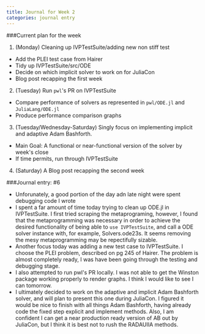 ```yaml
---
title: Journal for Week 2
categories: journal entry
---
```


###Current plan for the week
1. (Monday) Cleaning up IVPTestSuite/adding new non stiff test
  + Add the PLEI test case from Hairer
  + Tidy up IVPTestSuite/src/ODE
  + Decide on which implicit solver to work on for JuliaCon
  + Blog post recapping the first week
2. (Tuesday) Run `pwl`'s PR on IVPTestSuite
  + Compare performance of solvers as represented in `pwl/ODE.jl` and `JuliaLang/ODE.jl`
  + Produce performance comparison graphs
3. (Tuesday/Wednesday-Saturday) Singly focus on implementing implicit and adaptive Adam Bashforth. 
  + Main Goal: A functional or near-functional version of the solver by week's close
  + If time permits, run through IVPTestSuite
4. (Saturday) A Blog post recapping the second week 

###Journal entry: #6
* Unforunately, a good portion of the day adn late night were spent debugging code I wrote
* I spent a far amount of time today trying to clean up ODE.jl in IVPTestSuite. I first tried scraping the metaprograming, however, I found that the metaprogramming was necessary in order to achieve the desired functionality of being able to `use IVPTestSuite`, and call a ODE solver instance with, for example, Solvers.ode23s. It seems removing the mesy metaprogramming may be repectifully sizable. 
* Another focus today was adding a new test case to IVPTestSuite. I choose the PLEI problem, described on pg 245 of Hairer. The problem is almost completely ready, I was have been going through the testing and debugging stage.
* I also attempted to run pwl's PR locally. I was not able to get the Winston package working properly to render graphs. I think I would like to see I can tomorrow.
* I ultimately decided to work on the adaptive and implicit Adam Bashforth solver, and will plan to present this one during JuliaCon. I figured it would be nice to finish with all things Adam Bashforth, having already code the fixed step explicit and implement methods. Also, I am confident I can get a near production ready version of AB out by JuliaCon, but I think it is best not to rush the RADAUIIA methods.
